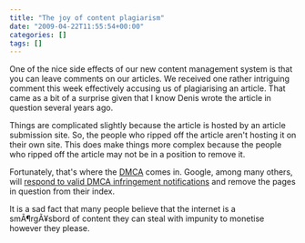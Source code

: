 ```yaml
---
title: "The joy of content plagiarism"
date: "2009-04-22T11:55:54+00:00"
categories: []
tags: []
---
```


One of the nice side effects of our new content management system is that you can leave comments on our articles. We received one rather intriguing comment this week effectively accusing us of plagiarising an article. That came as a bit of a surprise given that I know Denis wrote the article in question several years ago.

Things are complicated slightly because the article is hosted by an article submission site. So, the people who ripped off the article aren't hosting it on their own site. This does make things more complex because the people who ripped off the article may not be in a position to remove it.

Fortunately, that's where the <a href="http://en.wikipedia.org/wiki/DMCA">DMCA</a> comes in. Google, among many others, will <a href="http://www.google.com/dmca.html#notification">respond to valid DMCA infringement notifications</a> and remove the pages in question from their index.

It is a sad fact that many people believe that the internet is a smÃ¶rgÃ¥sbord of content they can steal with impunity to monetise however they please.
